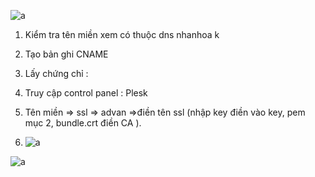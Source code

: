 
![a](https://f5-zpcloud.zdn.vn/4855876090134138964/755d76256d2da173f83c.jpg)

1. Kiểm tra tên miền xem có thuộc dns nhanhoa k
2. Tạo bản ghi CNAME
3. Lấy chứng chỉ :
4. Truy cập control panel : Plesk
5. Tên miền => ssl => advan =>điền tên ssl  (nhập key điền vào key, pem mục 2, bundle.crt điền CA ).

6. ![a](https://f5-zpcloud.zdn.vn/4425095661723818541/5502bdfe88ea44b41dfb.jpg)

![a](https://f6-zpcloud.zdn.vn/8019033414724741669/0421a1769562593c0073.jpg)


